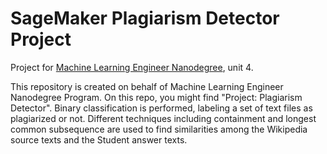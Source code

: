 # SageMaker Plagiarism Detector Project
Project for [Machine Learning Engineer Nanodegree](https://www.udacity.com/course/machine-learning-engineer-nanodegree--nd009t), unit 4.

This repository is created on behalf of Machine Learning Engineer Nanodegree Program. On this repo, you might find "Project: Plagiarism Detector".
Binary classification is performed, labeling a set of text files as plagiarized or not. Different techniques including containment and longest common subsequence are used to find similarities among the Wikipedia source texts and the Student answer texts. 
